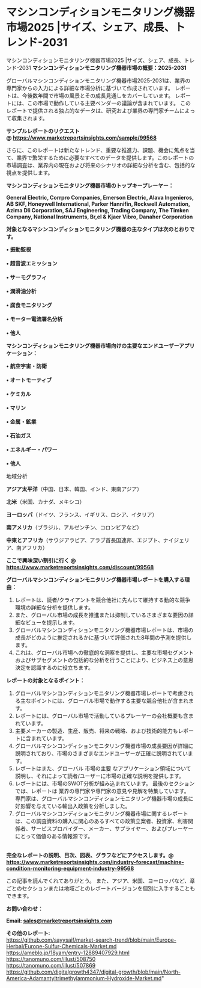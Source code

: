 # マシンコンディションモニタリング機器市場2025 |サイズ、シェア、成長、トレンド-2031
マシンコンディションモニタリング機器市場2025 |サイズ、シェア、成長、トレンド-2031
<strong><b>マシンコンディションモニタリング機器市場の概要：2025-2031</b></strong>

グローバルマシンコンディションモニタリング機器市場2025-2031は、業界の専門家からの入力による詳細な市場分析に基づいて作成されています。 レポートは、今後数年間で市場の風景とその成長見通しをカバーしています。 レポートには、この市場で動作している主要ベンダーの議論が含まれています。 このレポートで提供される独占的なデータは、研究および業界の専門家チームによって収集されます。

<strong>サンプルレポートのリクエスト @ <a href=https://www.marketreportsinsights.com/sample/99568>https://www.marketreportsinsights.com/sample/99568</a></strong>

さらに、このレポートは新たなトレンド、重要な推進力、課題、機会に焦点を当て、業界で繁栄するために必要なすべてのデータを提供します。このレポートの市場調査は、業界内の現在および将来のシナリオの詳細な分析を含む、包括的な視点を提供します。

<strong>マシンコンディションモニタリング機器市場のトップキープレーヤー：</strong>

<strong>General Electric, Corrpro Companies, Emerson Electric, Alava Ingenieros, AB SKF, Honeywell International, Parker Hannifin, Rockwell Automation, Azima Dli Corporation, SAJ Engineering, Trading Company, The Timken Company, National Instruments, Br,el & Kjaer Vibro, Danaher Corporation</strong>

<strong><b>対象となるマシンコンディションモニタリング機器の主なタイプは次のとおりです。</b></strong>

<strong>• 振動監視<br><br>• 超音波エミッション<br><br>• サーモグラフィ<br><br>• 潤滑油分析<br><br>• 腐食モニタリング<br><br>• モーター電流署名分析<br><br>• 他人</strong>

<strong><b>マシンコンディションモニタリング機器市場向けの主要なエンドユーザーアプリケーション：</b></strong>

<strong>• 航空宇宙・防衛<br><br>• オートモーティブ<br><br>• ケミカル<br><br>• マリン<br><br>• 金属・鉱業<br><br>• 石油ガス<br><br>• エネルギー・パワー<br><br>• 他人</strong>

 地域分析

<strong><b>アジア太平洋</b></strong>（中国、日本、韓国、インド、東南アジア）

<strong><b>北米</b></strong>（米国、カナダ、メキシコ）

<strong><b>ヨーロッパ</b></strong>（ドイツ、フランス、イギリス、ロシア、イタリア）

<strong><b>南アメリカ</b></strong>（ブラジル、アルゼンチン、コロンビアなど）

<strong><b>中東とアフリカ</b></strong>（サウジアラビア、アラブ首長国連邦、エジプト、ナイジェリア、南アフリカ）

<strong>ここで興味深い割引に行く @ <a href=https://www.marketreportsinsights.com/discount/99568>https://www.marketreportsinsights.com/discount/99568</a></strong>

<strong><b>グローバルマシンコンディションモニタリング機器市場レポートを購入する理由：</b></strong>
<ol>
  <li>レポートは、読者/クライアントを競合他社に先んじて維持する動的な競争環境の詳細な分析を提供します。</li>
  <li>また、グローバル市場の成長を推進または抑制しているさまざまな要因の詳細なビューを提示します。</li>
  <li>グローバルマシンコンディションモニタリング機器市場レポートは、市場の成長がどのように推定されるかに基づいて評価された8年間の予測を提供します。</li>
  <li>これは、グローバル市場への徹底的な洞察を提供し、主要な市場セグメントおよびサブセグメントの包括的な分析を行うことにより、ビジネス上の意思決定を認識するのに役立ちます。</li>
</ol>
<strong><b>レポートの対象となるポイント：</b></strong>
<ol>
  <li>グローバルマシンコンディションモニタリング機器市場レポートで考慮される主なポイントには、グローバル市場で動作する主要な競合他社が含まれます。</li>
  <li>レポートには、グローバル市場で活動しているプレーヤーの会社概要も含まれています。</li>
  <li>主要メーカーの製造、生産、販売、将来の戦略、および技術的能力もレポートに含まれています。</li>
  <li>グローバルマシンコンディションモニタリング機器市場の成長要因が詳細に説明されており、市場のさまざまなエンドユーザーが正確に説明されています。</li>
  <li>レポートはまた、グローバル 市場の主要 なアプリケーション領域について説明し、それによって読者/ユーザーに市場の正確な説明を提供します。</li>
  <li>レポートには、市場のSWOT分析が組み込まれています。 最後のセクションでは、レポートは 業界の専門家や専門家の意見や見解を特集しています。 専門家は、グローバルマシンコンディションモニタリング機器市場の成長に好影響を与えている輸出入政策を分析しました。</li>
  <li>グローバルマシンコンディションモニタリング機器市場に関するレポートは、この調査資料の購入に関心のあるすべての政策立案者、投資家、利害関係者、サービスプロバイダー、メーカー、サプライヤー、およびプレーヤーにとって価値のある情報源です。</li>
</ol><br>
<strong>完全なレポートの説明、目次、図表、グラフなどにアクセスします。@ <a href=https://www.marketreportsinsights.com/industry-forecast/machine-condition-monitoring-equipment-industry-99568>https://www.marketreportsinsights.com/industry-forecast/machine-condition-monitoring-equipment-industry-99568</a></strong>

この記事を読んでくれてありがとう。 また、アジア、米国、ヨーロッパなど、章ごとのセクションまたは地域ごとのレポートバージョンを個別に入手することもできます。

<strong><b>お問い合わせ：</b></strong>

<strong>Email: </strong><a href=mailto:sales@marketreportsinsights.com><strong>sales@marketreportsinsights.com</strong></a>

<strong>その他のレポート:</strong>
<br>
<a href=https://github.com/sayysaif/market-search-trend/blob/main/Europe-Herbal/Europe-Sulfur-Chemicals-Market.md>https://github.com/sayysaif/market-search-trend/blob/main/Europe-Herbal/Europe-Sulfur-Chemicals-Market.md</a>
<br>
<a href=https://ameblo.jp/18yam/entry-12889407929.html>https://ameblo.jp/18yam/entry-12889407929.html</a>
<br>
<a href=https://tanomuno.com/illust/508750>https://tanomuno.com/illust/508750</a>
<br>
<a href=https://tanomuno.com/illust/507869>https://tanomuno.com/illust/507869</a>
<br>
<a href=https://github.com/digitalgrowth4347/digital-growth/blob/main/North-America-Adamantyltrimethylammonium-Hydroxide-Market.md>https://github.com/digitalgrowth4347/digital-growth/blob/main/North-America-Adamantyltrimethylammonium-Hydroxide-Market.md</a>"
